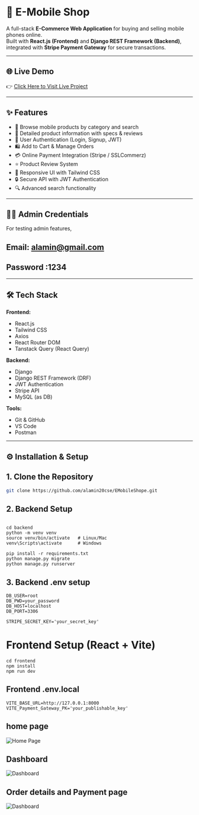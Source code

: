 # 📱 E-Mobile Shop

A full-stack **E-Commerce Web Application** for buying and selling mobile phones online.  
Built with **React.js (Frontend)** and **Django REST Framework (Backend)**, integrated with **Stripe Payment Gateway** for secure transactions.

---

## 🌐 Live Demo
👉 [Click Here to Visit Live Project](https://your-live-demo-link.com)

---

## ✨ Features

- 🛒 Browse mobile products by category and search  
- 📄 Detailed product information with specs & reviews  
- 👤 User Authentication (Login, Signup, JWT)  
- 🛍️ Add to Cart & Manage Orders  
- 💳 Online Payment Integration (Stripe / SSLCommerz)  
- ⭐ Product Review System  
- 📱 Responsive UI with Tailwind CSS  
- 🔒 Secure API with JWT Authentication  
- 🔍 Advanced search functionality

---
## 👨‍💼 Admin Credentials
For testing admin features,

## Email: alamin@gmail.com

## Password :1234

---



## 🛠️ Tech Stack

**Frontend:**
- React.js  
- Tailwind CSS  
- Axios  
- React Router DOM  
- Tanstack Query (React Query)  

**Backend:**
- Django  
- Django REST Framework (DRF)  
- JWT Authentication  
- Stripe API  
- MySQL (as DB)  

**Tools:**
- Git & GitHub  
- VS Code  
- Postman  




---




## ⚙️ Installation & Setup

## 1️. Clone the Repository
```bash
git clone https://github.com/alamin20cse/EMobileShope.git

```
## 2️. Backend Setup

```

cd backend
python -m venv venv
source venv/bin/activate   # Linux/Mac
venv\Scripts\activate      # Windows

pip install -r requirements.txt
python manage.py migrate
python manage.py runserver
```
## 3. Backend .env setup
```
DB_USER=root
DB_PWD=your_password
DB_HOST=localhost
DB_PORT=3306

STRIPE_SECRET_KEY='your_secret_key'
```

# Frontend Setup (React + Vite)
```
cd frontend
npm install
npm run dev
```
## Frontend .env.local
```
VITE_BASE_URL=http://127.0.0.1:8000
VITE_Payment_Gateway_PK='your_publishable_key'

```


## home page
![Home Page](https://i.ibb.co/fGq352jB/image.png)

## Dashboard 
![Dashboard](https://i.ibb.co.com/cKHQtJCz/image.png)

## Order details and Payment page
![Dashboard](https://i.ibb.co.com/JjStvCML/image.png)




